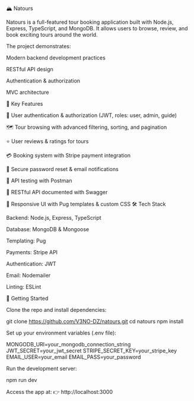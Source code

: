 🏔 Natours

Natours is a full-featured tour booking application built with Node.js, Express, TypeScript, and MongoDB.
It allows users to browse, review, and book exciting tours around the world.

The project demonstrates:

Modern backend development practices

RESTful API design

Authentication & authorization

MVC architecture

🔑 Key Features

🔐 User authentication & authorization (JWT, roles: user, admin, guide)

🗺️ Tour browsing with advanced filtering, sorting, and pagination

⭐ User reviews & ratings for tours

💳 Booking system with Stripe payment integration

🔑 Secure password reset & email notifications

🧪 API testing with Postman

📘 RESTful API documented with Swagger

🎨 Responsive UI with Pug templates & custom CSS
🛠 Tech Stack

Backend: Node.js, Express, TypeScript

Database: MongoDB & Mongoose

Templating: Pug

Payments: Stripe API

Authentication: JWT

Email: Nodemailer

Linting: ESLint

🚀 Getting Started

Clone the repo and install dependencies:

git clone https://github.com/V3NO-DZ/natours.git
cd natours
npm install


Set up your environment variables (.env file):

MONGODB_URI=your_mongodb_connection_string
JWT_SECRET=your_jwt_secret
STRIPE_SECRET_KEY=your_stripe_key
EMAIL_USER=your_email
EMAIL_PASS=your_password


Run the development server:

npm run dev


Access the app at:
👉 http://localhost:3000
